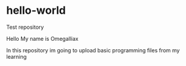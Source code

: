 # hello-world
Test repository

Hello 
My name is Omegalliax

In this repository im going to upload basic programming files from my learning
